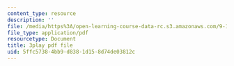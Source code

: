 ```yaml
---
content_type: resource
description: ''
file: /media/https%3A/open-learning-course-data-rc.s3.amazonaws.com/9-13-the-human-brain-spring-2019/5ffc57384bb9d8381d158d74de03812c_kAX_PRnliMo.pdf
file_type: application/pdf
resourcetype: Document
title: 3play pdf file
uid: 5ffc5738-4bb9-d838-1d15-8d74de03812c
---
```

